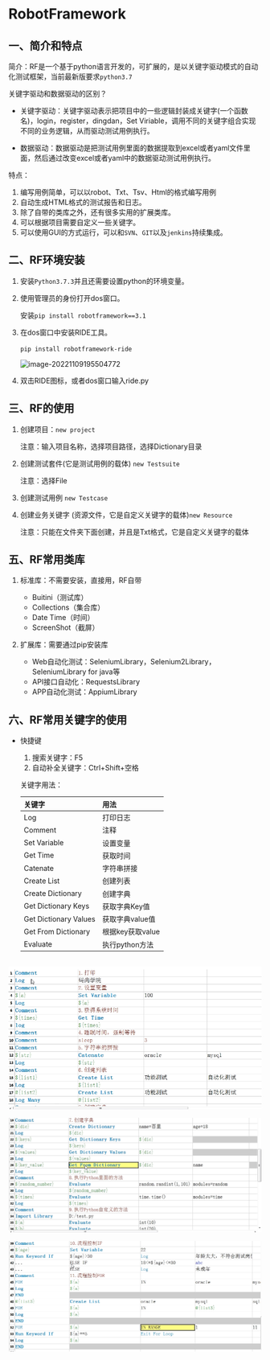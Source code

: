 # RobotFramework

## 一、简介和特点

简介：RF是一个基于python语言开发的，可扩展的，是以关键字驱动模式的自动化测试框架，当前最新版要求`python3.7`

关键字驱动和数据驱动的区别？

- 关键字驱动：关键字驱动表示把项目中的一些逻辑封装成关键字(一个函数名)，login，register，dingdan，Set Viriable，调用不同的关键字组合实现不同的业务逻辑，从而驱动测试用例执行。

- 数据驱动：数据驱动是把测试用例里面的数据提取到excel或者yaml文件里面，然后通过改变excel或者yaml中的数据驱动测试用例执行。

特点：

1. 编写用例简单，可以以robot、Txt、Tsv、Html的格式编写用例
1. 自动生成HTML格式的测试报告和日志。
1. 除了自带的类库之外，还有很多实用的扩展类库。
1. 可以根据项目需要自定义一些关键字。
1. 可以使用GUI的方式运行，可以和`SVN`、`GIT`以及`jenkins`持续集成。



## 二、RF环境安装

1. 安装`Python3.7.3`并且还需要设置python的环境变量。

2. 使用管理员的身份打开dos窗口。

   安装`pip install robotframework==3.1`

3. 在dos窗口中安装RIDE工具。

    `pip install robotframework-ride`

    ![image-20221109195504772](C:\Users\zhangjie\Desktop\学习资料\study_file\img\image-20221109195504772.png)

4.  双击RIDE图标，或者dos窗口输入ride.py

## 三、RF的使用

1. 创建项目：`new project`

   注意：输入项目名称，选择项目路径，选择Dictionary目录

2. 创建测试套件(它是测试用例的载体) `new Testsuite`

   注意：选择File

3. 创建测试用例 `new Testcase`

4. 创建业务关键字 (资源文件，它是自定义关键字的载体)`new Resource`

   注意：只能在文件夹下面创建，并且是Txt格式，它是自定义关键字的载体

## 五、RF常用类库

1. 标准库：不需要安装，直接用，RF自带
   - Buitini（测试库）
   - Collections（集合库）
   - Date Time（时间）
   - ScreenShot（截屏）

2. 扩展库：需要通过pip安装库
   - Web自动化测试：SeleniumLibrary，Selenium2Library，SeleniumLibrary for java等
   - API接口自动化：RequestsLibrary
   - APP自动化测试：AppiumLibrary

## 六、RF常用关键字的使用

- 快捷键
  1. 搜索关键字：F5
  2. 自动补全关键字：Ctrl+Shift+空格
  
  关键字用法：
  
  | 关键字                | 用法             |
  | --------------------- | ---------------- |
  | Log                   | 打印日志         |
  | Comment               | 注释             |
  | Set Variable          | 设置变量         |
  | Get Time              | 获取时间         |
  | Catenate              | 字符串拼接       |
  | Create List           | 创建列表         |
  | Create Dictionary     | 创建字典         |
  | Get Dictionary Keys   | 获取字典Key值    |
  | Get Dictionary Values | 获取字典value值  |
  | Get From Dictionary   | 根据key获取value |
  | Evaluate              | 执行python方法   |

​		![image-20221114233604206](.\img\image-20221114233604206.png)

![image-20221114233621051](.\img\image-20221114233621051.png)

 ![image-20221114233659743](.\img\image-20221114233659743.png)
